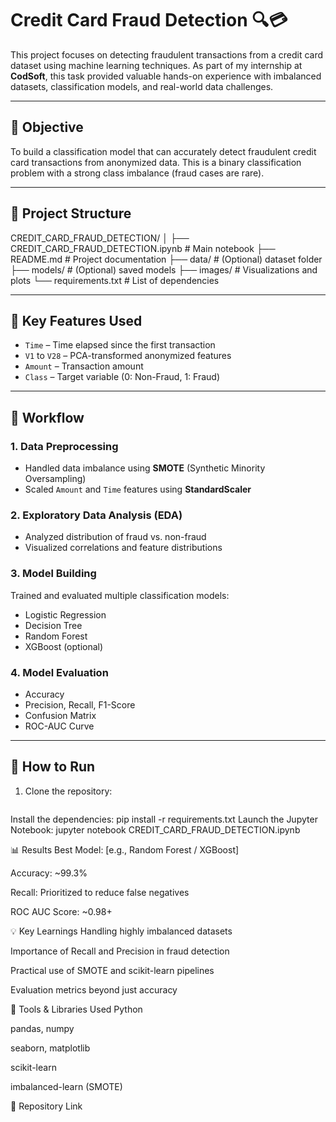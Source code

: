 # Credit Card Fraud Detection 🔍💳

This project focuses on detecting fraudulent transactions from a credit card dataset using machine learning techniques. As part of my internship at **CodSoft**, this task provided valuable hands-on experience with imbalanced datasets, classification models, and real-world data challenges.

---

## 📌 Objective

To build a classification model that can accurately detect fraudulent credit card transactions from anonymized data. This is a binary classification problem with a strong class imbalance (fraud cases are rare).

---

## 📁 Project Structure

CREDIT_CARD_FRAUD_DETECTION/
│
├── CREDIT_CARD_FRAUD_DETECTION.ipynb # Main notebook
├── README.md # Project documentation
├── data/ # (Optional) dataset folder
├── models/ # (Optional) saved models
├── images/ # Visualizations and plots
└── requirements.txt # List of dependencies


---

## 🧠 Key Features Used

- `Time` – Time elapsed since the first transaction
- `V1` to `V28` – PCA-transformed anonymized features
- `Amount` – Transaction amount
- `Class` – Target variable (0: Non-Fraud, 1: Fraud)

---

## 🧪 Workflow

### 1. Data Preprocessing
- Handled data imbalance using **SMOTE** (Synthetic Minority Oversampling)
- Scaled `Amount` and `Time` features using **StandardScaler**

### 2. Exploratory Data Analysis (EDA)
- Analyzed distribution of fraud vs. non-fraud
- Visualized correlations and feature distributions

### 3. Model Building
Trained and evaluated multiple classification models:
- Logistic Regression
- Decision Tree
- Random Forest
- XGBoost (optional)

### 4. Model Evaluation
- Accuracy
- Precision, Recall, F1-Score
- Confusion Matrix
- ROC-AUC Curve

---

## 🚀 How to Run

1. Clone the repository:
   ```bash
   
Install the dependencies:
pip install -r requirements.txt
Launch the Jupyter Notebook:
jupyter notebook CREDIT_CARD_FRAUD_DETECTION.ipynb

📊 Results
Best Model: [e.g., Random Forest / XGBoost]

Accuracy: ~99.3%

Recall: Prioritized to reduce false negatives

ROC AUC Score: ~0.98+

💡 Key Learnings
Handling highly imbalanced datasets

Importance of Recall and Precision in fraud detection

Practical use of SMOTE and scikit-learn pipelines

Evaluation metrics beyond just accuracy

🧰 Tools & Libraries Used
Python

pandas, numpy

seaborn, matplotlib

scikit-learn

imbalanced-learn (SMOTE)

🔗 Repository Link
